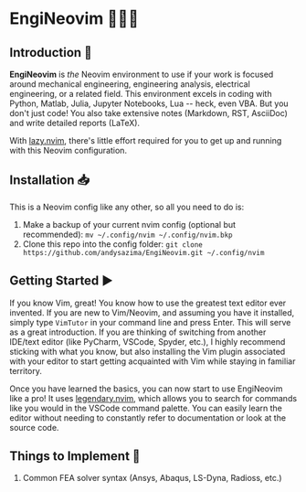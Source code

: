 # EngiNeovim :nut_and_bolt::wrench::hammer:

## Introduction :memo:

**EngiNeovim** is *the* Neovim environment to use if your work is focused around mechanical engineering, engineering analysis, electrical engineering, or a related field. This environment excels in coding with Python, Matlab, Julia, Jupyter Notebooks, Lua -- heck, even VBA. But you don't just code! You also take extensive notes (Markdown, RST, AsciiDoc) and write detailed reports (LaTeX).

With [lazy.nvim](https://github.com/folke/lazy.nvim), there's little effort required for you to get up and running with this Neovim configuration.

## Installation :inbox_tray:

This is a Neovim config like any other, so all you need to do is:

1. Make a backup of your current nvim config (optional but recommended): `mv ~/.config/nvim ~/.config/nvim.bkp`
2. Clone this repo into the config folder: `git clone https://github.com/andysazima/EngiNeovim.git ~/.config/nvim`

## Getting Started :arrow_forward:

If you know Vim, great! You know how to use the greatest text editor ever invented. If you are new to Vim/Neovim, and assuming you have it installed, simply type `VimTutor` in your command line and press Enter. This will serve as a great introduction. If you are thinking of switching from another IDE/text editor (like PyCharm, VSCode, Spyder, etc.), I highly recommend sticking with what you know, but also installing the Vim plugin associated with your editor to start getting acquainted with Vim while staying in familiar territory. 

Once you have learned the basics, you can now start to use EngiNeovim like a pro! It uses [legendary.nvim](https://github.com/mrjones2014/legendary.nvim), which allows you to search for commands like you would in the VSCode command palette. You can easily learn the editor without needing to constantly refer to documentation or look at the source code.

## Things to Implement :construction_worker:

1. Common FEA solver syntax (Ansys, Abaqus, LS-Dyna, Radioss, etc.)
